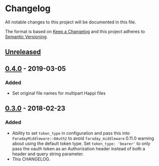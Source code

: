 # Changelog
All notable changes to this project will be documented in this file.

The format is based on [Keep a Changelog](http://keepachangelog.com/en/1.0.0/)
and this project adheres to [Semantic Versioning](http://semver.org/spec/v2.0.0.html).

## [Unreleased]

## [0.4.0] - 2019-03-05
### Added
- Set original file names for multipart Happi files

[Unreleased]: https://github.com/jobready/happi/compare/v0.4.0...HEAD
[0.4.0]: https://github.com/jobready/happi/compare/v0.3.0...v0.4.0


## [0.3.0] - 2018-02-23
### Added
- Ability to set `token_type` in configuration and pass this into `FaradayMiddleware::OAuth2` to avoid `faraday_middleware` 0.11.0 warning about using the default token type. Set `token_type: 'bearer'` to only pass the oauth token as an Authorization header instead of both a header and query string parameter.
- This CHANGELOG.

[Unreleased]: https://github.com/jobready/happi/compare/v0.3.0...HEAD
[0.3.0]: https://github.com/jobready/happi/compare/v0.2.0...v0.3.0
